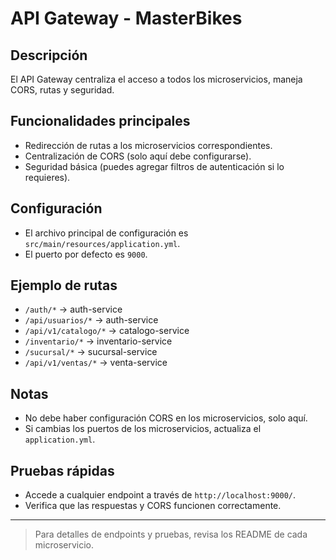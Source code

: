 # API Gateway - MasterBikes

## Descripción
El API Gateway centraliza el acceso a todos los microservicios, maneja CORS, rutas y seguridad.

## Funcionalidades principales
- Redirección de rutas a los microservicios correspondientes.
- Centralización de CORS (solo aquí debe configurarse).
- Seguridad básica (puedes agregar filtros de autenticación si lo requieres).

## Configuración
- El archivo principal de configuración es `src/main/resources/application.yml`.
- El puerto por defecto es `9000`.

## Ejemplo de rutas
- `/auth/*` → auth-service
- `/api/usuarios/*` → auth-service
- `/api/v1/catalogo/*` → catalogo-service
- `/inventario/*` → inventario-service
- `/sucursal/*` → sucursal-service
- `/api/v1/ventas/*` → venta-service

## Notas
- No debe haber configuración CORS en los microservicios, solo aquí.
- Si cambias los puertos de los microservicios, actualiza el `application.yml`.

## Pruebas rápidas
- Accede a cualquier endpoint a través de `http://localhost:9000/`.
- Verifica que las respuestas y CORS funcionen correctamente.

---

> Para detalles de endpoints y pruebas, revisa los README de cada microservicio.
